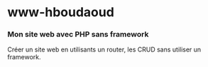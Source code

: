 # www-hboudaoud

### Mon site web avec PHP sans framework 
Créer un site web en utilisants un router, les CRUD sans utiliser un framework.




